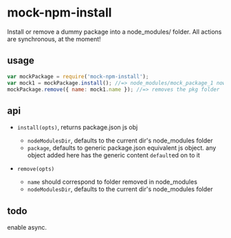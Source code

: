 # mock-npm-install
Install or remove a dummy package into a node_modules/ folder.  All actions are synchronous, at the moment!

## usage
```js
var mockPackage = require('mock-npm-install');
var mock1 = mockPackage.install(); //=> node_modules/mock_package_1 now exists w/ package.json
mockPackage.remove({ name: mock1.name }); //=> removes the pkg folder
```

## api

- `install(opts)`, returns package.json js obj
  - `nodeModulesDir`, defaults to the current dir's node_modules folder
  - `package`, defaults to generic package.json equivalent js object. any object added here has the generic content `default`ed on to it


- `remove(opts)`
  - `name` should correspond to folder removed in node_modules
  - `nodeModulesDir`, defaults to the current dir's node_modules folder


## todo
enable async.
